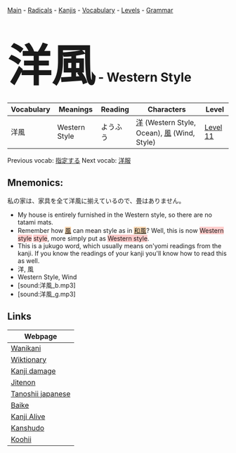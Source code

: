 <style> bigfont {font-size: 100px}</style>
[Main](../README.md) -
[Radicals](../radicals.md) -
[Kanjis](../kanjis.md) -
[Vocabulary](../vocabulary.md) -
[Levels](../levels.md) -
[Grammar](../grammar.md)
# <bigfont> 洋風</bigfont> - Western Style 

| Vocabulary | Meanings | Reading | Characters | Level |
| --- | --- | --- | --- | --- |
| 洋風 | Western Style | ようふう |  [洋](../kanjis/洋.md) (Western Style, Ocean), [風](../kanjis/風.md) (Wind, Style) | [Level 11](../levels/wk_level11.md) |

Previous vocab: [指定する](指定する.md) Next vocab: [洋服](洋服.md) 

## Mnemonics:
私の家は、家具を全て洋風に揃えているので、畳はありません。
* My house is entirely furnished in the Western style, so there are no tatami mats.
* Remember how <span style="background-color:#fed8b1"> [風](https://jisho.org/search/風)</span> can mean style as in <span style="background-color:#fed8b1"> [和風](https://jisho.org/search/和風)</span>? Well, this is now <span style="background-color:#ffcccb"> Western style</span> <span style="background-color:#ffcccb"> style</span>, more simply put as <span style="background-color:#ffcccb"> Western style</span>.
* This is a jukugo word, which usually means on'yomi readings from the kanji. If you know the readings of your kanji you'll know how to read this as well.
* 洋, 風
* Western Style, Wind
* [sound:洋風_b.mp3]
* [sound:洋風_g.mp3]


## Links 

| Webpage |
| --- |
| [Wanikani          ](https://www.wanikani.com/kanji/洋風) |
| [Wiktionary        ](https://en.wiktionary.org/wiki/洋風) |
| [Kanji damage      ](http://www.kanjidamage.com/kanji/search?utf8=✓&q=洋風) |
| [Jitenon           ](https://jitenon.com/kanji/洋風) |
| [Tanoshii japanese ](https://www.tanoshiijapanese.com/dictionary/kanji.cfm?k=洋風) |
| [Baike             ](https://baike.baidu.com/item/洋風) |
| [Kanji Alive       ](https://app.kanjialive.com/洋風) |
| [Kanshudo          ](https://www.kanshudo.com/searchmn?q=洋風) |
| [Koohii            ](https://kanji.koohii.com/study/kanji/洋風) |
